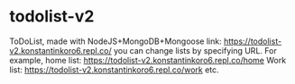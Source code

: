 # todolist-v2
ToDoList, made with NodeJS+MongoDB+Mongoose
link:
https://todolist-v2.konstantinkoro6.repl.co/
you can change lists by specifying URL. For example, home list:
https://todolist-v2.konstantinkoro6.repl.co/home
Work list:
https://todolist-v2.konstantinkoro6.repl.co/work
etc.
